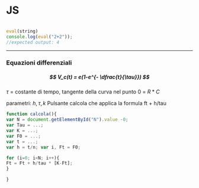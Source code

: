 # JS
```js

eval(string)
console.log(eval("2+2"));
//expected output: 4

```
___

### Equazioni differenziali 
##### $$ V_c(t) = e(1-e^{- \dfrac{t}{\tau}}) $$
$\tau$ = costante di tempo, tangente della curva nel punto 0 = $R*C$

parametri: $h, \tau, k$
Pulsante calcola che applica la formula ft + h/tau
```js
function calcola(){
var N = document.getElementById("N").value -0;
var Tau = ...;
var K = ...;
var F0 = ...;
var t = ...;
var h = t/n; var i, Ft = F0; 

for (i=0; i<N; i++){
Ft = Ft + h/tau * [K-Ft];
}

}
```